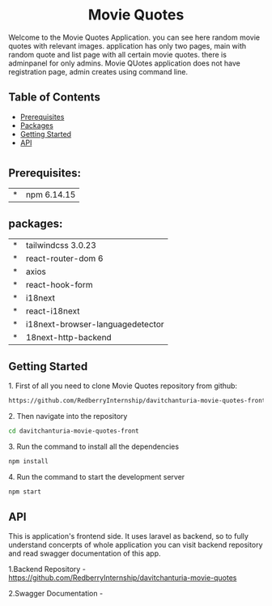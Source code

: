 <h1 style="text-align:center;">Movie Quotes</h1>

Welcome to the Movie Quotes Application. you can see here random movie quotes with relevant images. application has only two pages, main with random quote and list page with all certain movie quotes. there is adminpanel for only admins. Movie QUotes application does not have registration page, admin creates using command line. 

## Table of Contents

* [Prerequisites](#req)
* [Packages](#packages)
* [Getting Started](#gettingStarted)
* [API](#API)

#
<h2 id="req">Prerequisites:</h2>


<table>
    <tr>
        <td>*</td>
        <td>npm 6.14.15</td>
    </tr>
</table>

<h2 id="packages">packages:</h2>

<table>
    <tr>
        <td>*</td>
        <td>tailwindcss 3.0.23</td>
    </tr>
    <tr>
        <td>*</td>
        <td>react-router-dom 6</td>
    </tr>
    <tr>
        <td>*</td>
        <td>axios</td>
    </tr>
    <tr>
        <td>*</td>
        <td>react-hook-form</td>
    </tr>
    <tr>
        <td>*</td>
        <td>i18next</td>
    </tr>
    <tr>
        <td>*</td>
        <td>react-i18next</td>
    </tr>
    <tr>
        <td>*</td>
        <td>i18next-browser-languagedetector</td>
    </tr>
    <tr>
        <td>*</td>
        <td>18next-http-backend</td>
    </tr>
</table>

<h2 id="gettingStarted">Getting Started</h2>

1\. First of all you need to clone Movie Quotes repository from github:
```sh
https://github.com/RedberryInternship/davitchanturia-movie-quotes-front.git
```
2\. Then navigate into the repository
```sh
cd davitchanturia-movie-quotes-front
```

3\. Run the command to install all the dependencies
```sh
npm install
```
4\. Run the command to start the development server
```sh
npm start
```

<h2 id="API">API</h2>

This is application's frontend side. It uses laravel as backend, so to fully understand concerpts of whole application you can visit backend repository and read swagger documentation of this app.

  1.Backend Repository - https://github.com/RedberryInternship/davitchanturia-movie-quotes

  2.Swagger Documentation - 